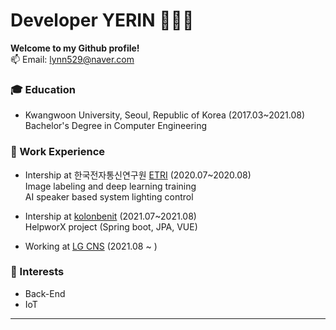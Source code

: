 # Developer YERIN 👩🏻‍💻

**Welcome to my Github profile!**  
📫 Email: lynn529@naver.com   

### :mortar_board: Education 
- Kwangwoon University, Seoul, Republic of Korea (2017.03~2021.08)   
  Bachelor's Degree in Computer Engineering     
    
    
    
### :office: Work Experience
- Intership at 한국전자통신연구원 [ETRI](https://www.etri.re.kr/intro.html) (2020.07~2020.08)    
  Image labeling and deep learning training    
  AI speaker based system lighting control    
    
    

- Intership at [kolonbenit](https://www.kolonbenit.com/main/index.do) (2021.07~2021.08)    
  HelpworX project (Spring boot, JPA, VUE)  



- Working at [LG CNS](https://www.lgcns.co.kr/) (2021.08 ~ )        
### :star2: Interests
- Back-End
- IoT   

   
   
------
